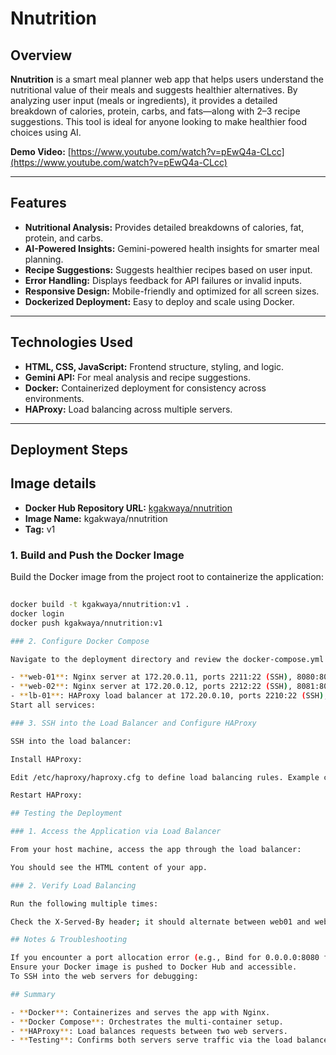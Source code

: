 # Nnutrition

## Overview

**Nnutrition** is a smart meal planner web app that helps users understand the nutritional value of their meals and suggests healthier alternatives. By analyzing user input (meals or ingredients), it provides a detailed breakdown of calories, protein, carbs, and fats—along with 2–3 recipe suggestions. This tool is ideal for anyone looking to make healthier food choices using AI.

 **Demo Video:** [https://www.youtube.com/watch?v=pEwQ4a-CLcc](https://www.youtube.com/watch?v=pEwQ4a-CLcc)  

---

## Features

- **Nutritional Analysis:** Provides detailed breakdowns of calories, fat, protein, and carbs.
- **AI-Powered Insights:** Gemini-powered health insights for smarter meal planning.
- **Recipe Suggestions:** Suggests healthier recipes based on user input.
- **Error Handling:** Displays feedback for API failures or invalid inputs.
- **Responsive Design:** Mobile-friendly and optimized for all screen sizes.
- **Dockerized Deployment:** Easy to deploy and scale using Docker.

---

## Technologies Used

- **HTML, CSS, JavaScript:** Frontend structure, styling, and logic.
- **Gemini API:** For meal analysis and recipe suggestions.
- **Docker:** Containerized deployment for consistency across environments.
- **HAProxy:** Load balancing across multiple servers.

---

## Deployment Steps

## Image details

- **Docker Hub Repository URL:** [kgakwaya/nnutrition](https://hub.docker.com/r/kgakwaya/nnutrition)
- **Image Name:** kgakwaya/nnutrition
- **Tag:** v1

### 1. Build and Push the Docker Image

Build the Docker image from the project root to containerize the application:

```sh
 
docker build -t kgakwaya/nnutrition:v1 .
docker login
docker push kgakwaya/nnutrition:v1

### 2. Configure Docker Compose

Navigate to the deployment directory and review the docker-compose.yml file, which defines the services:

- **web-01**: Nginx server at 172.20.0.11, ports 2211:22 (SSH), 8080:80 (HTTP).
- **web-02**: Nginx server at 172.20.0.12, ports 2212:22 (SSH), 8081:80 (HTTP).
- **lb-01**: HAProxy load balancer at 172.20.0.10, ports 2210:22 (SSH), 8082:80 (HTTP).
Start all services:

### 3. SSH into the Load Balancer and Configure HAProxy

SSH into the load balancer:

Install HAProxy:

Edit /etc/haproxy/haproxy.cfg to define load balancing rules. Example configuration:

Restart HAProxy:

## Testing the Deployment

### 1. Access the Application via Load Balancer

From your host machine, access the app through the load balancer:

You should see the HTML content of your app.

### 2. Verify Load Balancing

Run the following multiple times:

Check the X-Served-By header; it should alternate between web01 and web02, confirming load balancing.

## Notes & Troubleshooting

If you encounter a port allocation error (e.g., Bind for 0.0.0.0:8080 failed), ensure no other process is using the port or stop previous containers.
Ensure your Docker image is pushed to Docker Hub and accessible.
To SSH into the web servers for debugging:

## Summary

- **Docker**: Containerizes and serves the app with Nginx.
- **Docker Compose**: Orchestrates the multi-container setup.
- **HAProxy**: Load balances requests between two web servers.
- **Testing**: Confirms both servers serve traffic via the load balancer.


